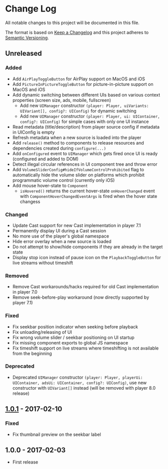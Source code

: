 # Change Log
All notable changes to this project will be documented in this file.

The format is based on [Keep a Changelog](http://keepachangelog.com/) 
and this project adheres to [Semantic Versioning](http://semver.org/).

## Unreleased
### Added
- Add `AirPlayToggleButton` for AirPlay support on MacOS and iOS
- Add `PictureInPictureToggleButton` for picture-in-picture support on MacOS and iOS
- Add dynamic switching between different UIs based on various context properties (screen size, ads, mobile, fullscreen)
  - Add new `UIManager` constructor `(player: Player, uiVariants: UIVariant[], config?: UIConfig)` for dynamic switching
  - Add new `UIManager` constructor `(player: Player, ui: UIContainer, config?: UIConfig)` for simple cases with only one UI instance
- Read metadata (title/description) from player source config if metadata in UIConfig is empty
- Refresh metadata when a new source is loaded into the player
- Add `release()` method to components to release resources and dependencies created during `configure(...)`
- Add `onConfigured` event to `UIManager` which gets fired once UI is ready (configured and added to DOM)
- Detect illegal circular references in UI component tree and throw error
- Add `VolumeSliderConfig#hideIfVolumeControlProhibited` flag to automatically hide the volume slider on platforms which prohibit programmatic volume control (currently only iOS)
- Add mouse hover-state to `Component`
  - `isHovered()` returns the current hover-state
  `onHoverChanged` event with `ComponentHoverChangedEventArgs` is fired when the hover state changess

### Changed
- Update Cast support for new Cast implementation in player 7.1
- Permanently display UI during a Cast session
- No more use of the player's global namespace
- Hide error overlay when a new source is loaded
- Do not attempt to show/hide components if they are already in the target state
- Display stop icon instead of pause icon on the `PlaybackToggleButton` for live streams without timeshift

### Removed
- Remove Cast workarounds/hacks required for old Cast implementation in player 7.0
- Remove seek-before-play workaround (now directly supported by player 7.1)

### Fixed
- Fix seekbar position indicator when seeking before playback
- Fix unloading/releasing of UI
- Fix wrong volume slider / seekbar positioning on UI startup
- Fix missing component exports to global JS namespace
- Fix timeshift support on live streams where timeshifting is not available from the beginning

### Deprecated
- Deprecated `UIManager` constructor `(player: Player, playerUi: UIContainer, adsUi: UIContainer, config?: UIConfig)`, use new constructor with `UIVariant[]` instead (will be removed with player 8.0 release)

## [1.0.1] - 2017-02-10
### Fixed
- Fix thumbnail preview on the seekbar label

## 1.0.0 - 2017-02-03
- First release

[1.0.1]: https://github.com/bitmovin/bitmovin-player-ui/compare/v1.0.0...v1.0.1